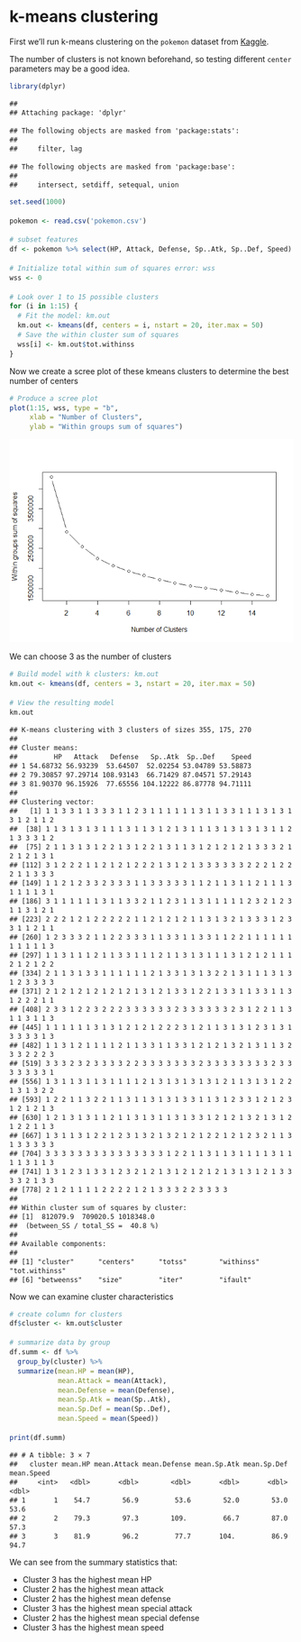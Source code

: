 k-means clustering
================

First we’ll run k-means clustering on the `pokemon` dataset from
[Kaggle](https://www.kaggle.com/datasets/abcsds/pokemon?resource=download).

The number of clusters is not known beforehand, so testing different
`center` parameters may be a good idea.

``` r
library(dplyr)
```

    ## 
    ## Attaching package: 'dplyr'

    ## The following objects are masked from 'package:stats':
    ## 
    ##     filter, lag

    ## The following objects are masked from 'package:base':
    ## 
    ##     intersect, setdiff, setequal, union

``` r
set.seed(1000)

pokemon <- read.csv('pokemon.csv')

# subset features
df <- pokemon %>% select(HP, Attack, Defense, Sp..Atk, Sp..Def, Speed)

# Initialize total within sum of squares error: wss
wss <- 0

# Look over 1 to 15 possible clusters
for (i in 1:15) {
  # Fit the model: km.out
  km.out <- kmeans(df, centers = i, nstart = 20, iter.max = 50)
  # Save the within cluster sum of squares
  wss[i] <- km.out$tot.withinss
}
```

Now we create a scree plot of these kmeans clusters to determine the
best number of centers

``` r
# Produce a scree plot
plot(1:15, wss, type = "b", 
     xlab = "Number of Clusters", 
     ylab = "Within groups sum of squares")
```

![](kmeans_clustering_files/figure-gfm/unnamed-chunk-2-1.png)<!-- -->

We can choose 3 as the number of clusters

``` r
# Build model with k clusters: km.out
km.out <- kmeans(df, centers = 3, nstart = 20, iter.max = 50)

# View the resulting model
km.out
```

    ## K-means clustering with 3 clusters of sizes 355, 175, 270
    ## 
    ## Cluster means:
    ##         HP   Attack   Defense   Sp..Atk  Sp..Def    Speed
    ## 1 54.68732 56.93239  53.64507  52.02254 53.04789 53.58873
    ## 2 79.30857 97.29714 108.93143  66.71429 87.04571 57.29143
    ## 3 81.90370 96.15926  77.65556 104.12222 86.87778 94.71111
    ## 
    ## Clustering vector:
    ##   [1] 1 1 3 3 1 1 3 3 3 1 1 2 3 1 1 1 1 1 1 3 1 1 3 3 1 1 1 3 1 3 1 3 1 2 1 1 2
    ##  [38] 1 1 3 1 3 1 3 1 1 1 3 1 1 3 1 2 1 3 1 1 1 3 1 3 1 3 1 3 1 1 2 1 3 3 3 1 2
    ##  [75] 2 1 1 3 1 3 1 2 2 1 3 1 2 2 1 3 1 1 3 1 2 1 2 1 2 1 3 3 3 2 1 2 1 2 1 3 1
    ## [112] 3 1 2 2 2 1 1 2 1 2 1 2 2 2 1 3 1 2 1 3 3 3 3 3 3 2 2 2 1 2 2 2 1 1 3 3 3
    ## [149] 1 1 2 1 2 3 3 2 3 3 3 1 1 3 3 3 3 3 1 1 2 1 1 3 1 1 2 1 1 1 3 1 1 1 1 3 1
    ## [186] 3 1 1 1 1 1 1 3 1 1 3 3 2 1 1 2 3 1 1 3 1 1 1 1 1 2 3 2 1 2 3 1 1 3 1 2 1
    ## [223] 2 2 2 1 2 1 2 2 2 2 2 1 1 2 1 2 1 2 1 1 3 1 3 2 1 3 3 3 1 2 3 3 1 1 2 1 1
    ## [260] 1 2 3 3 3 2 1 1 2 2 3 3 3 1 1 3 3 1 1 3 3 1 1 2 2 1 1 1 1 1 1 1 1 1 1 1 3
    ## [297] 1 1 3 1 1 1 2 1 1 3 3 1 1 1 2 1 1 3 1 3 1 1 1 3 1 2 1 2 1 1 1 2 1 2 1 2 2
    ## [334] 2 1 1 3 1 3 3 1 1 1 1 1 1 2 1 3 3 1 3 1 3 2 2 1 3 1 1 1 3 1 3 1 2 3 3 3 3
    ## [371] 2 1 2 1 2 1 2 1 2 1 2 1 3 1 2 1 3 3 1 2 2 1 3 3 1 1 3 3 1 1 3 1 2 2 2 1 1
    ## [408] 2 3 3 1 2 2 3 2 2 2 3 3 3 3 3 3 2 3 3 3 3 3 3 2 3 1 2 2 1 1 3 1 1 3 1 1 3
    ## [445] 1 1 1 1 1 1 3 1 3 1 2 1 2 1 2 2 2 3 1 2 1 1 3 1 3 1 2 3 1 3 1 3 3 3 3 1 3
    ## [482] 1 1 3 1 2 1 1 1 1 2 1 1 3 3 1 1 3 3 1 2 1 2 1 3 2 1 3 1 1 3 2 3 3 2 2 2 3
    ## [519] 3 3 3 2 3 2 3 3 3 3 2 2 3 3 3 3 3 3 3 2 3 3 3 3 3 3 3 3 2 3 3 3 3 3 3 3 1
    ## [556] 1 3 1 1 3 1 1 3 1 1 1 1 2 1 3 1 3 1 3 1 3 1 2 1 1 3 1 3 1 2 2 1 3 1 3 2 2
    ## [593] 1 2 2 1 1 3 2 2 1 1 3 1 1 3 1 3 1 3 3 1 1 3 1 2 3 3 1 2 1 2 3 1 2 1 2 1 3
    ## [630] 1 2 1 3 1 3 1 1 2 1 1 3 1 3 1 1 3 1 3 3 1 2 1 2 1 3 2 1 3 1 2 1 2 2 1 1 3
    ## [667] 1 3 1 1 3 1 2 2 1 2 3 1 3 2 1 3 2 1 2 1 2 2 1 2 1 2 3 2 1 1 3 1 3 3 3 3 3
    ## [704] 3 3 3 3 3 3 3 3 3 3 3 3 3 3 3 1 2 2 1 1 3 1 1 3 1 1 1 1 3 1 1 1 1 3 1 1 3
    ## [741] 1 3 1 2 3 1 3 3 1 2 3 2 1 2 1 3 1 2 1 2 1 2 1 3 1 3 1 2 1 3 3 3 3 2 1 3 3
    ## [778] 2 1 2 1 1 1 1 2 2 2 2 1 2 1 3 3 3 2 2 3 3 3 3
    ## 
    ## Within cluster sum of squares by cluster:
    ## [1]  812079.9  709020.5 1018348.0
    ##  (between_SS / total_SS =  40.8 %)
    ## 
    ## Available components:
    ## 
    ## [1] "cluster"      "centers"      "totss"        "withinss"     "tot.withinss"
    ## [6] "betweenss"    "size"         "iter"         "ifault"

Now we can examine cluster characteristics

``` r
# create column for clusters
df$cluster <- km.out$cluster

# summarize data by group
df.summ <- df %>%
  group_by(cluster) %>%
  summarize(mean.HP = mean(HP),
            mean.Attack = mean(Attack),
            mean.Defense = mean(Defense),
            mean.Sp.Atk = mean(Sp..Atk),
            mean.Sp.Def = mean(Sp..Def),
            mean.Speed = mean(Speed))

print(df.summ)
```

    ## # A tibble: 3 × 7
    ##   cluster mean.HP mean.Attack mean.Defense mean.Sp.Atk mean.Sp.Def mean.Speed
    ##     <int>   <dbl>       <dbl>        <dbl>       <dbl>       <dbl>      <dbl>
    ## 1       1    54.7        56.9         53.6        52.0        53.0       53.6
    ## 2       2    79.3        97.3        109.         66.7        87.0       57.3
    ## 3       3    81.9        96.2         77.7       104.         86.9       94.7

We can see from the summary statistics that:

- Cluster 3 has the highest mean HP
- Cluster 2 has the highest mean attack
- Cluster 2 has the highest mean defense
- Cluster 3 has the highest mean special attack
- Cluster 2 has the highest mean special defense
- Cluster 3 has the highest mean speed
